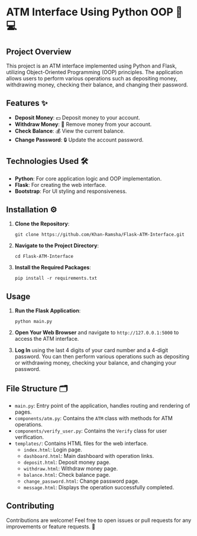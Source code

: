 # ATM Interface Using Python OOP  🏧💻

## Project Overview

This project is an ATM interface implemented using Python and Flask, utilizing Object-Oriented Programming (OOP) principles. The application allows users to perform various operations such as depositing money, withdrawing money, checking their balance, and changing their password.

## Features ✨

- **Deposit Money**:  💵 Deposit money to your account.
- **Withdraw Money**: 💸 Remove money from your account.
- **Check Balance**: 💰 View the current balance.
- **Change Password**:  🔒 Update the account password.

## Technologies Used 🛠️

- **Python**: For core application logic and OOP implementation.
- **Flask**: For creating the web interface.
- **Bootstrap**: For UI styling and responsiveness.

## Installation ⚙️

1. **Clone the Repository**:
    ```
    git clone https://github.com/Khan-Ramsha/Flask-ATM-Interface.git

    ```

2. **Navigate to the Project Directory**:
    ```
    cd Flask-ATM-Interface
    ```


3. **Install the Required Packages**:
    ```
    pip install -r requirements.txt
    ```

## Usage

1. **Run the Flask Application**:
    ```
    python main.py
    ```

2. **Open Your Web Browser** and navigate to `http://127.0.0.1:5000` to access the ATM interface.

3. **Log In** using the last 4 digits of your card number and a 4-digit password. You can then perform various operations such as depositing or withdrawing money, checking your balance, and changing your password.

## File Structure 🗂️

- `main.py`: Entry point of the application, handles routing and rendering of pages.
- `components/atm.py`: Contains the `ATM` class with methods for ATM operations.
- `components/verify_user.py`: Contains the `Verify` class for user verification.
- `templates/`: Contains HTML files for the web interface.
  - `index.html`: Login page.
  - `dashboard.html`: Main dashboard with operation links.
  - `deposit.html`: Deposit money page.
  - `withdraw.html`: Withdraw money page.
  - `balance.html`: Check balance page.
  - `change_password.html`: Change password page.
  - `message.html`: Displays the operation successfully completed.

## Contributing

Contributions are welcome! Feel free to open issues or pull requests for any improvements or feature requests. 🙌

